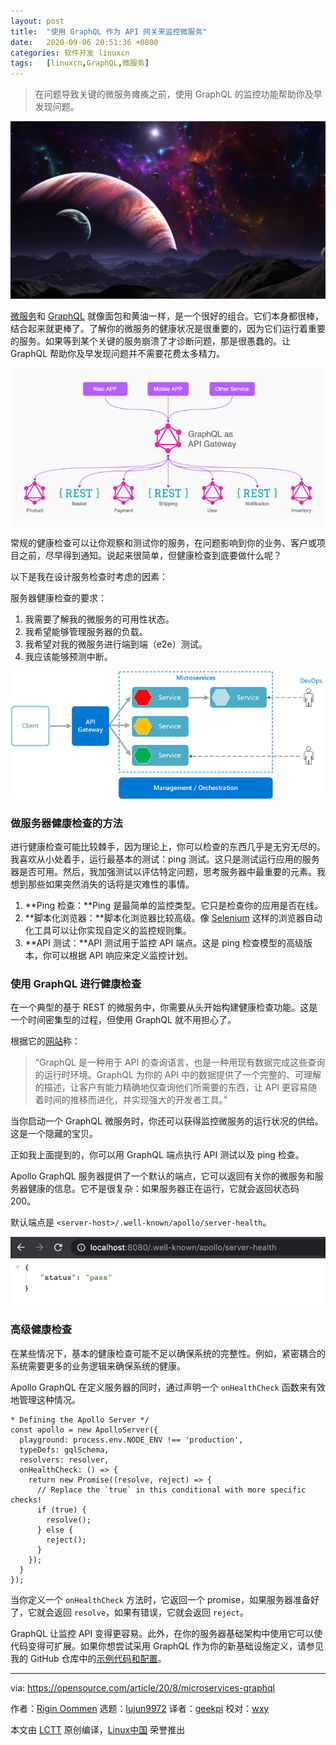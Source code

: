 ```yaml
---
layout: post
title:	"使用 GraphQL 作为 API 网关来监控微服务"
date:	2020-09-06 20:51:36 +0800 
categories:	软件开发 linuxcn 
tags:	[linuxcn,GraphQL,微服务]
---
```




> 
> 在问题导致关键的微服务瘫痪之前，使用 GraphQL 的监控功能帮助你及早发现问题。
> 
> 
> 


![](/Asserts/Images/album/202009/06/205052ve8eebyamcace4v8.jpg)


[微服务](https://opensource.com/resources/what-are-microservices)和 [GraphQL](https://opensource.com/article/19/6/what-is-graphql) 就像面包和黄油一样，是一个很好的组合。它们本身都很棒，结合起来就更棒了。了解你的微服务的健康状况是很重要的，因为它们运行着重要的服务。如果等到某个关键的服务崩溃了才诊断问题，那是很愚蠢的。让 GraphQL 帮助你及早发现问题并不需要花费太多精力。


![GraphQL in Microservices](/Asserts/Images/album/202009/06/205139mi1icisfjshcgspm.png "GraphQL in Microservices")


常规的健康检查可以让你观察和测试你的服务，在问题影响到你的业务、客户或项目之前，尽早得到通知。说起来很简单，但健康检查到底要做什么呢？


以下是我在设计服务检查时考虑的因素：


服务器健康检查的要求：


1. 我需要了解我的微服务的可用性状态。
2. 我希望能够管理服务器的负载。
3. 我希望对我的微服务进行端到端（e2e）测试。
4. 我应该能够预测中断。


![Service health in microservices](/Asserts/Images/album/202009/06/205142p8u5addu33gzu4gu.png "Service health in microservices")


### 做服务器健康检查的方法


进行健康检查可能比较棘手，因为理论上，你可以检查的东西几乎是无穷无尽的。我喜欢从小处着手，运行最基本的测试：ping 测试。这只是测试运行应用的服务器是否可用。然后，我加强测试以评估特定问题，思考服务器中最重要的元素。我想到那些如果突然消失的话将是灾难性的事情。


1. \*\*Ping 检查：\*\*Ping 是最简单的监控类型。它只是检查你的应用是否在线。
2. \*\*脚本化浏览器：\*\*脚本化浏览器比较高级。像 [Selenium](https://www.selenium.dev/) 这样的浏览器自动化工具可以让你实现自定义的监控规则集。
3. \*\*API 测试：\*\*API 测试用于监控 API 端点。这是 ping 检查模型的高级版本，你可以根据 API 响应来定义监控计划。


### 使用 GraphQL 进行健康检查


在一个典型的基于 REST 的微服务中，你需要从头开始构建健康检查功能。这是一个时间密集型的过程，但使用 GraphQL 就不用担心了。


根据它的[网站](https://graphql.org/)称：



> 
> “GraphQL 是一种用于 API 的查询语言，也是一种用现有数据完成这些查询的运行时环境。GraphQL 为你的 API 中的数据提供了一个完整的、可理解的描述，让客户有能力精确地仅查询他们所需要的东西，让 API 更容易随着时间的推移而进化，并实现强大的开发者工具。”
> 
> 
> 


当你启动一个 GraphQL 微服务时，你还可以获得监控微服务的运行状况的供给。这是一个隐藏的宝贝。


正如我上面提到的，你可以用 GraphQL 端点执行 API 测试以及 ping 检查。


Apollo GraphQL 服务器提供了一个默认的端点，它可以返回有关你的微服务和服务器健康的信息。它不是很复杂：如果服务器正在运行，它就会返回状态码 200。


默认端点是 `<server-host>/.well-known/apollo/server-health`。


![Health Check with GraphQL](/Asserts/Images/album/202009/06/205144cpb2h7udbv73bavd.png "Health Check with GraphQL")


### 高级健康检查


在某些情况下，基本的健康检查可能不足以确保系统的完整性。例如，紧密耦合的系统需要更多的业务逻辑来确保系统的健康。


Apollo GraphQL 在定义服务器的同时，通过声明一个 `onHealthCheck` 函数来有效地管理这种情况。



```
* Defining the Apollo Server */
const apollo = new ApolloServer({
  playground: process.env.NODE_ENV !== 'production',
  typeDefs: gqlSchema,
  resolvers: resolver,
  onHealthCheck: () => {
    return new Promise((resolve, reject) => {
      // Replace the `true` in this conditional with more specific checks!
      if (true) {
        resolve();
      } else {
        reject();
      }
    });
  }
});

```

当你定义一个 `onHealthCheck` 方法时，它返回一个 promise，如果服务器准备好了，它就会返回 `resolve`，如果有错误，它就会返回 `reject`。


GraphQL 让监控 API 变得更容易。此外，在你的服务器基础架构中使用它可以使代码变得可扩展。如果你想尝试采用 GraphQL 作为你的新基础设施定义，请参见我的 GitHub 仓库中的[示例代码和配置](https://github.com/riginoommen/example-graphql)。




---


via: <https://opensource.com/article/20/8/microservices-graphql>


作者：[Rigin Oommen](https://opensource.com/users/riginoommen) 选题：[lujun9972](https://github.com/lujun9972) 译者：[geekpi](https://github.com/geekpi) 校对：[wxy](https://github.com/wxy)


本文由 [LCTT](https://github.com/LCTT/TranslateProject) 原创编译，[Linux中国](https://linux.cn/) 荣誉推出
